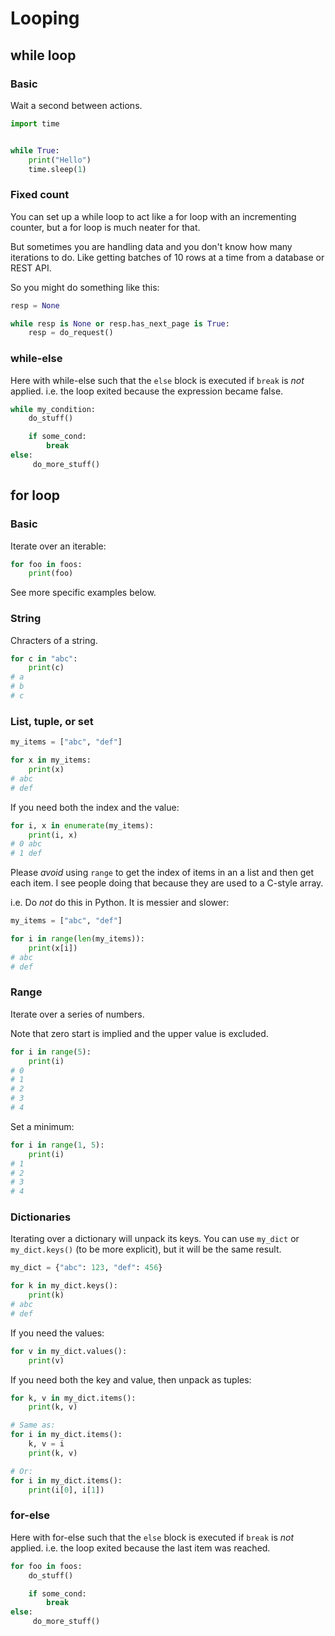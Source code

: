 # Looping 

## while loop

### Basic

Wait a second between actions.

```python
import time


while True:
    print("Hello")
    time.sleep(1)
```

### Fixed count

You can set up a while loop to act like a for loop with an incrementing counter, but a for loop is much neater for that.

But sometimes you are handling data and you don't know how many iterations to do. Like getting batches of 10 rows at a time from a database or REST API. 

So you might do something like this:

```python 
resp = None

while resp is None or resp.has_next_page is True:
    resp = do_request()
```


### while-else

Here with while-else such that the `else` block is executed if `break` is _not_ applied. i.e. the loop exited because the expression became false.

```python
while my_condition:
    do_stuff()

    if some_cond:
        break
else:
     do_more_stuff()
```


## for loop

### Basic

Iterate over an iterable:

```python
for foo in foos:
    print(foo)
```

See more specific examples below.

### String

Chracters of a string.

```python
for c in "abc":
    print(c)
# a
# b
# c
```

### List, tuple, or set

```python
my_items = ["abc", "def"]

for x in my_items:
    print(x)
# abc
# def
```

If you need both the index and the value:

```python
for i, x in enumerate(my_items):
    print(i, x)
# 0 abc
# 1 def
```

Please _avoid_ using `range` to get the index of items in an a list and then get each item. I see people doing that because they are used to a C-style array. 

i.e. Do _not_ do this in Python. It is messier and slower:

```python
my_items = ["abc", "def"]

for i in range(len(my_items)):
    print(x[i])
# abc
# def
```

### Range

Iterate over a series of numbers.

Note that zero start is implied and the upper value is excluded. 

```python
for i in range(5):
    print(i)
# 0
# 1
# 2
# 3
# 4
```

Set a minimum:

```python
for i in range(1, 5):
    print(i)
# 1
# 2
# 3
# 4
```

### Dictionaries 

Iterating over a dictionary will unpack its keys. You can use `my_dict` or `my_dict.keys()` (to be more explicit), but it will be the same result.

```python
my_dict = {"abc": 123, "def": 456}

for k in my_dict.keys():
    print(k)
# abc
# def
```

If you need the values:

```python 
for v in my_dict.values():
    print(v)
```

If you need both the key and value, then unpack as tuples:

```python 
for k, v in my_dict.items():
    print(k, v)

# Same as:
for i in my_dict.items():
    k, v = i
    print(k, v)

# Or:
for i in my_dict.items():
    print(i[0], i[1])
```

### for-else

Here with for-else such that the `else` block is executed if `break` is _not_ applied. i.e. the loop exited because the last item was reached.

```python
for foo in foos:
    do_stuff()

    if some_cond:
        break
else:
     do_more_stuff()
```
